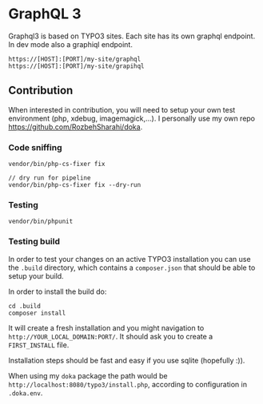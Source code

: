 # GraphQL 3

Graphql3 is based on TYPO3 sites. Each site has its own graphql endpoint. In dev mode also a graphiql endpoint.

```
https://[HOST]:[PORT]/my-site/graphql
https://[HOST]:[PORT]/my-site/grapihql
```

## Contribution

When interested in contribution, you will need to setup your own test environment (php, xdebug, imagemagick,...). I
personally use my own repo https://github.com/RozbehSharahi/doka.

### Code sniffing

```
vendor/bin/php-cs-fixer fix

// dry run for pipeline
vendor/bin/php-cs-fixer fix --dry-run
```

### Testing

```
vendor/bin/phpunit
```

### Testing build

In order to test your changes on an active TYPO3 installation you can use the `.build` directory, which contains
a `composer.json` that should be able to setup your build.

In order to install the build do:

```
cd .build
composer install
```

It will create a fresh installation and you might navigation to `http://YOUR_LOCAL_DOMAIN:PORT/`. It should ask you to
create a `FIRST_INSTALL` file.

Installation steps should be fast and easy if you use sqlite (hopefully :)).

When using my `doka` package the path would be `http://localhost:8080/typo3/install.php`, according to configuration
in `.doka.env`.